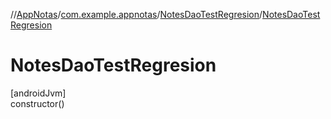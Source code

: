//[AppNotas](../../../index.md)/[com.example.appnotas](../index.md)/[NotesDaoTestRegresion](index.md)/[NotesDaoTestRegresion](-notes-dao-test-regresion.md)

# NotesDaoTestRegresion

[androidJvm]\
constructor()
